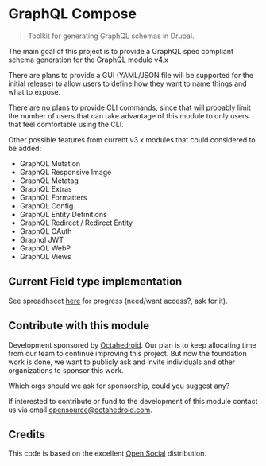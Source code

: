 # GraphQL Compose

> Toolkit for generating GraphQL schemas in Drupal.

The main goal of this project is to provide a GraphQL spec compliant schema generation for the GraphQL module v4.x

There are plans to provide a GUI (YAML/JSON file will be supported for the initial release) to allow users to define how they want to name things and what to expose.

There are no plans to provide CLI commands, since that will probably limit the number of users that can take advantage of this module to only users that feel comfortable using the CLI.

Other possible features from current v3.x modules that could considered to be added:
- GraphQL Mutation
- GraphQL Responsive Image
- GraphQL Metatag
- GraphQL Extras
- GraphQL Formatters
- GraphQL Config
- GraphQL Entity Definitions
- GraphQL Redirect / Redirect Entity
- GraphQL OAuth
- Graphql JWT
- GraphQL WebP
- GraphQL Views

## Current Field type implementation

See spreadhseet [here](https://docs.google.com/spreadsheets/d/1ccEv80Pqy364otfswzeuf88W2bACCOswYIYR9abFtZo/edit#gid=0) for progress (need/want access?, ask for it).

## Contribute with this module

Development sponsored by [Octahedroid](https://octahedroid.com/). Our plan is to keep allocating time from our team to continue improving this project. But now the foundation work is done, we want to publicly ask and invite individuals and other organizations to sponsor this work.

Which orgs should we ask for sponsorship, could you suggest any?

If interested to contribute or fund to the development of this module contact us via email [opensource@octahedroid.com](mailto:opensource@octahedroid.com).

## Credits

This code is based on the excellent [Open Social](https://www.drupal.org/project/social) distribution.
